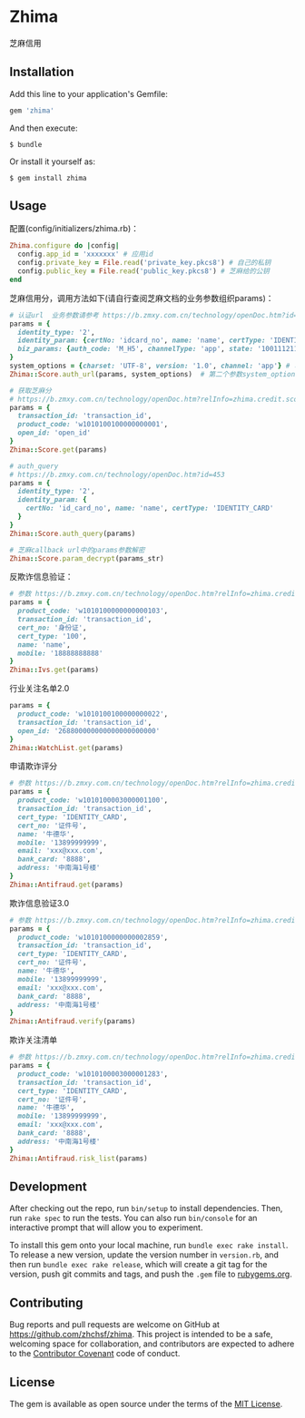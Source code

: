 # Zhima

芝麻信用

## Installation

Add this line to your application's Gemfile:

```ruby
gem 'zhima'
```

And then execute:

    $ bundle

Or install it yourself as:

    $ gem install zhima

## Usage
配置(config/initializers/zhima.rb)：
```ruby
Zhima.configure do |config|
  config.app_id = 'xxxxxxx' # 应用id
  config.private_key = File.read('private_key.pkcs8') # 自己的私钥
  config.public_key = File.read('public_key.pkcs8') # 芝麻给的公钥
end
```

芝麻信用分，调用方法如下(请自行查阅芝麻文档的业务参数组织params)：
```ruby
# 认证url  业务参数请参考 https://b.zmxy.com.cn/technology/openDoc.htm?id=67
params = {
  identity_type: '2', 
  identity_param: {certNo: 'idcard_no', name: 'name', certType: 'IDENTITY_CARD'}, 
  biz_params: {auth_code: 'M_H5', channelType: 'app', state: '100111211'}
}
system_options = {charset: 'UTF-8', version: '1.0', channel: 'app'} # 可省略，默认为这些参数
Zhima::Score.auth_url(params, system_options)  # 第二个参数system_options传入芝麻需要的系统参数，不传亦可（下同，省略）

# 获取芝麻分
# https://b.zmxy.com.cn/technology/openDoc.htm?relInfo=zhima.credit.score.get@1.0@1.4&relType=API_DOC&type=API_INFO_DOC&LEFT_MENU_MODEnull#Seq_1
params = {
  transaction_id: 'transaction_id', 
  product_code: 'w1010100100000000001',
  open_id: 'open_id'
}
Zhima::Score.get(params)

# auth_query
# https://b.zmxy.com.cn/technology/openDoc.htm?id=453
params = {
  identity_type: '2', 
  identity_param: {
    certNo: 'id_card_no', name: 'name', certType: 'IDENTITY_CARD'
  }
}
Zhima::Score.auth_query(params)

# 芝麻callback url中的params参数解密
Zhima::Score.param_decrypt(params_str)
```

反欺诈信息验证：
```ruby
# 参数 https://b.zmxy.com.cn/technology/openDoc.htm?relInfo=zhima.credit.ivs.detail.get@1.0@1.2&relType=API_DOC&type=API_INFO_DOC&LEFT_MENU_MODEnull
params = {
  product_code: 'w1010100000000000103',
  transaction_id: 'transaction_id',
  cert_no: '身份证',
  cert_type: '100',
  name: 'name',
  mobile: '18888888888'
}
Zhima::Ivs.get(params)
```

行业关注名单2.0
```ruby
params = {
  product_code: 'w1010100100000000022',
  transaction_id: 'transaction_id',
  open_id: '268800000000000000000000'
}
Zhima::WatchList.get(params)
```

申请欺诈评分
```ruby
# 参数 https://b.zmxy.com.cn/technology/openDoc.htm?relInfo=zhima.credit.antifraud.score.get@1.0@1.1&relType=API_DOC&LEFT_MENU_MODE=null&view_mode=null
params = {
  product_code: 'w1010100003000001100',
  transaction_id: 'transaction_id',
  cert_type: 'IDENTITY_CARD',
  cert_no: '证件号',
  name: '牛德华',
  mobile: '13899999999',
  email: 'xxx@xxx.com',
  bank_card: '8888',
  address: '中南海1号楼'
}
Zhima::Antifraud.get(params)
```

欺诈信息验证3.0
```ruby
# 参数 https://b.zmxy.com.cn/technology/openDoc.htm?relInfo=zhima.credit.antifraud.verify@1.0@1.1&relType=API_DOC&LEFT_MENU_MODE=null&view_mode=null
params = {
  product_code: 'w1010100000000002859',
  transaction_id: 'transaction_id',
  cert_type: 'IDENTITY_CARD',
  cert_no: '证件号',
  name: '牛德华',
  mobile: '13899999999',
  email: 'xxx@xxx.com',
  bank_card: '8888',
  address: '中南海1号楼'
}
Zhima::Antifraud.verify(params)
```

欺诈关注清单
```ruby
# 参数 https://b.zmxy.com.cn/technology/openDoc.htm?relInfo=zhima.credit.antifraud.risk.list@1.0@1.0&relType=API_DOC&LEFT_MENU_MODE=null&view_mode=null
params = {
  product_code: 'w1010100003000001283',
  transaction_id: 'transaction_id',
  cert_type: 'IDENTITY_CARD',
  cert_no: '证件号',
  name: '牛德华',
  mobile: '13899999999',
  email: 'xxx@xxx.com',
  bank_card: '8888',
  address: '中南海1号楼'
}
Zhima::Antifraud.risk_list(params)
```

## Development

After checking out the repo, run `bin/setup` to install dependencies. Then, run `rake spec` to run the tests. You can also run `bin/console` for an interactive prompt that will allow you to experiment.

To install this gem onto your local machine, run `bundle exec rake install`. To release a new version, update the version number in `version.rb`, and then run `bundle exec rake release`, which will create a git tag for the version, push git commits and tags, and push the `.gem` file to [rubygems.org](https://rubygems.org).

## Contributing

Bug reports and pull requests are welcome on GitHub at https://github.com/zhchsf/zhima. This project is intended to be a safe, welcoming space for collaboration, and contributors are expected to adhere to the [Contributor Covenant](http://contributor-covenant.org) code of conduct.


## License

The gem is available as open source under the terms of the [MIT License](http://opensource.org/licenses/MIT).

